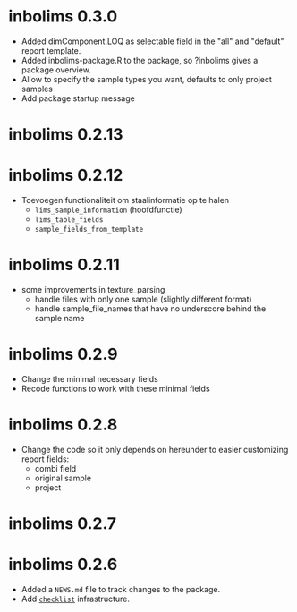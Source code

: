 # inbolims 0.3.0

* Added dimComponent.LOQ as selectable field in the
"all" and "default" report template.
* Added inbolims-package.R to the package,
so ?inbolims gives a package overview.
* Allow to specify the sample types  you want, defaults to only project samples
* Add package startup message

# inbolims 0.2.13

# inbolims 0.2.12

* Toevoegen functionaliteit om staalinformatie op te halen
    * `lims_sample_information` (hoofdfunctie)
    * `lims_table_fields`
    * `sample_fields_from_template`

# inbolims 0.2.11

* some improvements in texture_parsing
    * handle files with only one sample (slightly different format)
    * handle sample_file_names that have no underscore behind the sample name

# inbolims 0.2.9

* Change the minimal necessary fields
* Recode functions to work with these minimal fields

# inbolims 0.2.8

* Change the code so it only depends on hereunder
to easier customizing report fields:
    * combi field
    * original sample
    * project

# inbolims 0.2.7

# inbolims 0.2.6

* Added a `NEWS.md` file to track changes to the package.
* Add [`checklist`](https://inbo.github.io/checklist/) infrastructure.
